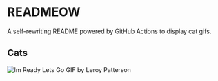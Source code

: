 # READMEOW

A self-rewriting README powered by GitHub Actions to display cat gifs.

## Cats

![Im Ready Lets Go GIF by Leroy Patterson](https://media4.giphy.com/media/CjmvTCZf2U3p09Cn0h/200.gif?cid=9acd02dam13vuwp6qbcjzpi4juiqvwc4rm2wamzljyaircni&ep=v1_gifs_search&rid=200.gif&ct=g)
